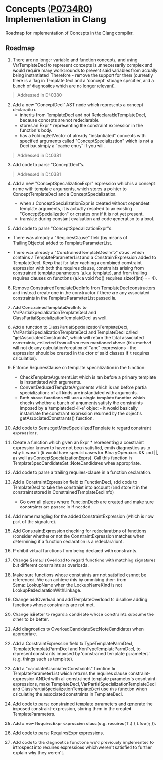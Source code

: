 # Concepts ([P0734R0][1]) Implementation in Clang
Roadmap for implementation of Concepts in the Clang compiler.

## Roadmap

1. There are no longer variable and function concepts, and using VarTemplateDecl to represent concepts is unnecessarily complex and would require many workarounds to prevent said variables from actually being instantiated.
   Therefore - remove the support for them (currently there is a flag in TemplateDecl and a 'concept' storage specifier, and a bunch of diagnostics which are no longer relevant).
> Addressed in D40380
   
2. Add a new "ConceptDecl" AST node which represents a concept declaration.
    - inherits from TemplateDecl and not RedeclarableTemplateDecl, because concepts are not redeclarable.
    - stores an Expr * representing the constraint expression in the function's body.
    - has a FoldingSetVector of already "instantiated" concepts with specified arguments called "ConceptSpecialization" which is not a Decl but simply a "cache entry" if you will.
> Addressed in D40381
   
3. Add code to parse "ConceptDecl"s.
> Addressed in D40381

4. Add a new "ConceptSpecializationExpr" expression which is a concept name with template arguments, which stores a pointer to ConceptTemplateDecl and a ConceptSpecialization.
    - when a ConceptSpecializationExpr is created without dependent template arguments, it is actually resolved to an existing "ConceptSpecialization" or creates one if it is not yet present.
    - translate during constant evaluation and code generation to a bool.
  
5. Add code to parse "ConceptSpecializationExpr"s.

*  There was already a "RequiresClause" field (by means of TrailingObjects) added to TemplateParameterList.
   
*  There was already a "ConstrainedTemplateDeclInfo" struct which contains a TemplateParameterList and a ConstraintExpression added to TemplateDecl. 
   Keep that for later caching a combined constraint expression with both the requires clause, constraints arising from constrained template parameters (a.k.a template<Callable C>), and from trailing requires clauses on functions (a.k.a void foo() requires sizeof(int) == 4). 
   
6. Remove ConstrainedTemplateDeclInfo from TemplateDecl constructors and instead create one in the constructor if there are any associated constraints in the TemplateParameterList passed in.
   
7. Add ConstrainedTemplateDeclInfo to VarPartialSpecializationTemplateDecl and ClassPartialSpecializationTemplateDecl as well.
   
8. Add a function to ClassPartialSpecializationTemplateDecl, VarPartialSpecializationTemplateDecl and TemplateDecl called 
   "getAssociatedConstraints", which will return the total associated constraints, collected from all sources mentioned above (this method will not do any calculation/creation of "and" expressions - the expression should be created in the ctor of said classes if it requires calculation).
   
9. Enforce RequiresClause on template specialization in the function: 
    - CheckTemplateArgumentList which is ran before a primary template is instantiated with arguments.
    - ConvertDeducedTemplateArguments which is ran before partial specializations of all kinds are instantiated with arguments.
    - Both above functions will use a single template function which checks whether a bunch of arguments satisfy the constraints imposed by a 'templatedecl-like' object - it would basically instantiate the constraint expression returned by the object's getAssociatedConstraints() function.
    
11. Add code to Sema::getMoreSpecializedTemplate to regard constraint expressions.
  
12. Create a function which given an Expr * representing a constraint expression known to have not been satisfied, emits diagnostics as to why it wasn't (it would have special cases for BinaryOperators && and ||, as well as ConceptSpecializationExprs).
    Call this function in TemplateSpecCandidateSet::NoteCandidates when appropriate.
  
13. Add code to parse a trailing requires-clause in a function declaration.
   
14. Add a ConstraintExpression field to FunctionDecl, add code to TemplateDecl to take the constraint into account (and store it in the constraint stored in ConstrainedTemplateDeclInfo).
    - Go over all places where FunctionDecls are created and make sure constraints are passed in if needed.
  
15. Add name mangling for the added ConstraintExpression (which is now part of the signature).
 
16. Add ConstraintExpression checking for redeclarations of functions (consider whether or not the ConstraintExpression matches when determining if a function declaration is a redeclaration).
 
17. Prohibit virtual functions from being declared with constraints.
 
18. Change Sema::IsOverload to regard functions with matching signatures but different constraints as overloads.
    
19. Make sure functions whose constraints are not satisfied cannot be referenced. We can achieve this by ommitting them from Sema::LookupName when the LookupNameKind is not LookupRedeclarationWithLinkage.
    
20. Change addOverload and addTemplateOverload to disallow adding functions whose constraints are not met.
    
21. Change isBetter to regard a candidate whose constraints subsume the other to be better.

22. Add diagnostics to OverloadCandidateSet::NoteCandidates when appropriate.
 
23. Add a ConstraintExpression field to TypeTemplateParmDecl, TemplateTemplateParmDecl and NonTypeTemplateParmDecl, to represent constraints imposed by 'constrained template parameters' (e.g. things such as template<Callable C>).
    
24. Add a "calculateAssociatedConstraints" function to TemplateParameterList  which returns the requires clause constraint-expression ANDed with all constrained template parameter's cosntraint-expressions, make TemplateDecl, VarPartialSpecializationTemplateDecl and     ClassPartialSpecializationTemplateDecl use this function when calculating the associated constraints in TemplateDecl.
    
25. Add code to parse constrained template parameters and generate the imposed constraint-expression, storing them in the created 
    TemplateParameters.
  
26. Add a new RequiresExpr expression class (e.g. requires(T t) { t.foo(); }).

27. Add code to parse RequiresExpr expressions.

28. Add code to the diagnostics functions we'd previously implemented to introspect into requires expressions which weren't satisfied to further explain why they weren't.

[1]: http://www.open-std.org/jtc1/sc22/wg21/docs/papers/2017/p0734r0.pdf
